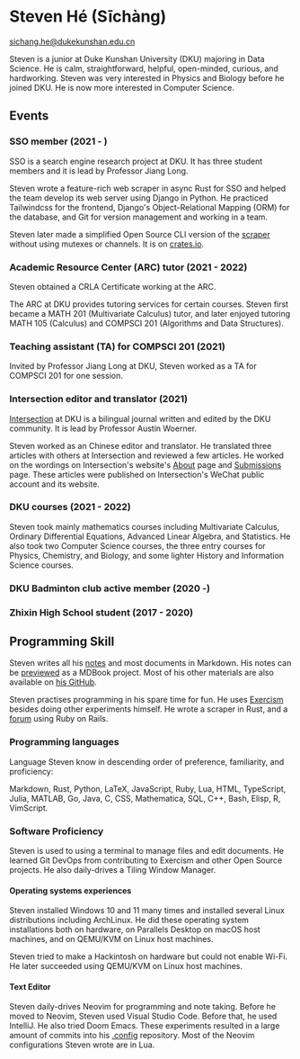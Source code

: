 # Steven Hé (Sīchàng)

[sichang.he@dukekunshan.edu.cn](sichang.he@dukekunshan.edu.cn)

Steven is a junior at Duke Kunshan University (DKU) majoring in Data Science.
He is calm, straightforward, helpful, open-minded, curious, and hardworking.
Steven was very interested in Physics and Biology before he joined DKU.
He is now more interested in Computer Science.

## Events

### SSO member (2021 - )

SSO is a search engine research project at DKU.
It has three student members and it is lead by Professor Jiang Long.

Steven wrote a feature-rich web scraper in async Rust for SSO
and helped the team develop its web server using Django in Python.
He practiced Tailwindcss for the frontend,
Django's Object-Relational Mapping (ORM) for the database,
and Git for version management and working in a team.

Steven later made a simplified Open Source CLI version of the
[scraper](https://github.com/SichangHe/scraper)
without using mutexes or channels.
It is on [crates.io](https://crates.io/crates/recursive_scraper).

### Academic Resource Center (ARC) tutor (2021 - 2022)

Steven obtained a CRLA Certificate working at the ARC.

The ARC at DKU provides tutoring services for certain courses.
Steven first became a MATH 201 (Multivariate Calculus) tutor,
and later enjoyed tutoring MATH 105 (Calculus) and COMPSCI 201
(Algorithms and Data Structures).

### Teaching assistant (TA) for COMPSCI 201 (2021)

Invited by Professor Jiang Long at DKU,
Steven worked as a TA for COMPSCI 201 for one session.

### Intersection editor and translator (2021)

[Intersection](https://sites.duke.edu/intersections/)
at DKU is a bilingual journal written and edited by
the DKU community.
It is lead by Professor Austin Woerner.

Steven worked as an Chinese editor and translator.
He translated three articles with others at Intersection
and reviewed a few articles.
He worked on the wordings on Intersection's website's
[About](https://sites.duke.edu/intersections/about/) page
and [Submissions](https://sites.duke.edu/intersections/submissions-2/) page.
These articles were published on Intersection's WeChat public account
and its website.

### DKU courses (2021 - 2022)

Steven took mainly mathematics courses including Multivariate Calculus,
Ordinary Differential Equations,
Advanced Linear Algebra,
and Statistics.
He also took two Computer Science courses,
the three entry courses for Physics, Chemistry, and Biology,
and some lighter History and Information Science courses.

### DKU Badminton club active member (2020 -)

### Zhixin High School student (2017 - 2020)

## Programming Skill

Steven writes all his [notes](https://github.com/SichangHe/notes)
and most documents in Markdown.
His notes can be [previewed](https://sichanghe.github.io/notes)
as a MDBook project.
Most of his other materials are also available on
[his GitHub](https://github.com/SichangHe/).

Steven practises programming in his spare time for fun.
He uses [Exercism](https://exercism.org/profiles/SichangHe)
besides doing other experiments himself.
He wrote a scraper in Rust,
and a [forum](https://github.com/SichangHe/forum)
using Ruby on Rails.

### Programming languages

Language Steven know in descending order of
preference, familiarity, and proficiency:

Markdown, Rust, Python, LaTeX, JavaScript, Ruby, Lua, HTML, TypeScript, Julia,
MATLAB, Go, Java, C, CSS, Mathematica, SQL, C++, Bash, Elisp, R, VimScript.

### Software Proficiency

Steven is used to using a terminal to manage files and edit documents.
He learned Git DevOps from contributing to
Exercism and other Open Source projects.
He also daily-drives a Tiling Window Manager.

#### Operating systems experiences

Steven installed Windows 10 and 11 many times
and installed several Linux distributions including ArchLinux.
He did these operating system installations both on hardware,
on Parallels Desktop on macOS host machines,
and on QEMU/KVM on Linux host machines.

Steven tried to make a Hackintosh on hardware but could not enable Wi-Fi.
He later succeeded using QEMU/KVM on Linux host machines.

#### Text Editor

Steven daily-drives Neovim for programming and note taking.
Before he moved to Neovim, Steven used Visual Studio Code.
Before that, he used IntelliJ.
He also tried Doom Emacs.
These experiments resulted in a large amount of commits into his
[.config](https://github.com/SichangHe/.config) repository.
Most of the Neovim configurations Steven wrote are in Lua.
